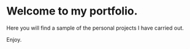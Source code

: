 # Welcome to my portfolio.

Here you will find a sample of the personal projects I have carried out.

Enjoy.
